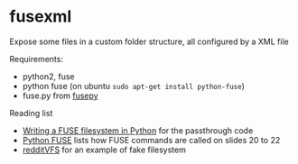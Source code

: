 # fusexml
Expose some files in a custom folder structure, all configured by a XML file

Requirements:
* python2, fuse
* python fuse (on ubuntu ```sudo apt-get install python-fuse```)
* fuse.py from [fusepy](https://www.stavros.io/posts/python-fuse-filesystem/)

Reading list
* [Writing a FUSE filesystem in Python](https://www.stavros.io/posts/python-fuse-filesystem/) for the passthrough code
* [Python FUSE](http://www.slideshare.net/matteobertozzi/python-fuse) lists how FUSE commands are called on slides 20 to 22
* [redditVFS](https://github.com/redditvfs/redditvfs) for an example of fake filesystem
